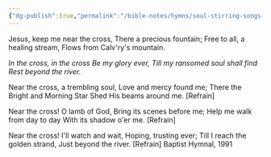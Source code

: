 ```yaml
---
{"dg-publish":true,"permalink":"/bible-notes/hymns/soul-stirring-songs-and-hymns/near-the-cross/","title":"Near the Cross","created":"","updated":""}
---
```



Jesus, keep me near the cross,
There a precious fountain;
Free to all, a healing stream,
Flows from Calv'ry's mountain.

*In the cross, in the cross
Be my glory ever,
Till my ransomed soul shall find
Rest beyond the river.*

Near the cross, a trembling soul,
Love and mercy found me;
There the Bright and Morning Star
Shed His beams around me. [Refrain]

Near the cross! O lamb of God,
Bring its scenes before me;
Help me walk from day to day
With its shadow o'er me. [Refrain]

Near the cross! I'll watch and wait,
Hoping, trusting ever;
Till I reach the golden strand,
Just beyond the river. [Refrain]
Baptist Hymnal, 1991